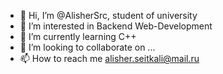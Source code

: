 - 👋 Hi, I’m @AlisherSrc, student of university 
- 👀 I’m interested in Backend Web-Development 
- 🌱 I’m currently learning C++
- 💞️ I’m looking to collaborate on ...
- 📫 How to reach me alisher.seitkali@mail.ru
